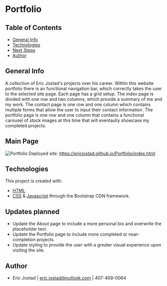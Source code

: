# Portfolio

## Table of Contents
- [General Info](#general-info)
- [Technologies](#technologies)
- [Next Steps](#next-Steps)
- [Author](#author)

## General Info
A collection of Eric Jostad's projects over his career. 
Within this website portfolio there is an functional navigation bar, which correctly takes the user to the selected site page. 
Each page has a grid setup. The index page is divided with one row and two columns, which provide a summary of me and my work. 
The contact page is one row and one column which contains multiple forms that allow the user to input their contact information. 
The portfolio page is one row and one column that contains a functional carousel of stock images at this time that will eventaully showcase my completed projects. 

## Main Page
![Portfolio](https://user-images.githubusercontent.com/71619046/104115726-294fd780-52c7-11eb-9d05-b819fb6ede17.png)
Deployed site: https://ericjostad.github.io/Portfolio/index.html

## Technologies
This project is created with:
- [HTML](https://html.com/)
- [CSS](https://www.w3.org/Style/CSS/Overview.en.html) & [Javascript](https://www.javascript.com/) 
through the Bootstrap CDN framework. 

## Updates planned
- Update the About page to include a more personal bio and overwrite the placeholder text.
- Update the Portfolio page to include more completed or near-completion projects. 
- Update styling to provide the user with a greater visual experience upon visiting the site.

## Author
- Eric Jostad | eric.jostad@outlook.com | 407-409-0064